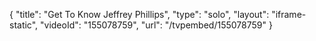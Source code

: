 {
    "title": "Get To Know Jeffrey Phillips",
    "type": "solo",
    "layout": "iframe-static",
    "videoId": "155078759",
    "url": "\/tvpembed\/155078759"
}